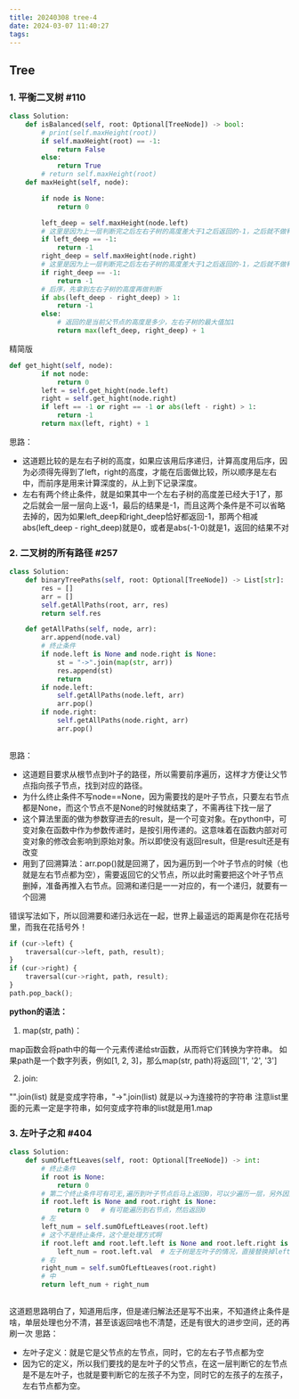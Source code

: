 ```yaml
---
title: 20240308 tree-4
date: 2024-03-07 11:40:27
tags:
---
```


## Tree

### 1. 平衡二叉树 #110


```python
class Solution:
    def isBalanced(self, root: Optional[TreeNode]) -> bool:
        # print(self.maxHeight(root))
        if self.maxHeight(root) == -1:
            return False
        else:
            return True
        # return self.maxHeight(root)
    def maxHeight(self, node):

        if node is None:
            return 0

        left_deep = self.maxHeight(node.left)
        # 这里是因为上一层判断完之后左右子树的高度差大于1之后返回的-1，之后就不做判断了，一层一层往上面返-1
        if left_deep == -1:
            return -1
        right_deep = self.maxHeight(node.right)
        # 这里是因为上一层判断完之后左右子树的高度差大于1之后返回的-1，之后就不做判断了，一层一层往上面返-1
        if right_deep == -1:
            return -1
        # 后序，先拿到左右子树的高度再做判断 
        if abs(left_deep - right_deep) > 1:
            return -1
        else:
            # 返回的是当前父节点的高度是多少，左右子树的最大值加1
            return max(left_deep, right_deep) + 1


```

精简版
```python
def get_hight(self, node):
        if not node:
            return 0
        left = self.get_hight(node.left)
        right = self.get_hight(node.right)
        if left == -1 or right == -1 or abs(left - right) > 1:
            return -1
        return max(left, right) + 1
```

思路：
- 这道题比较的是左右子树的高度，如果应该用后序递归，计算高度用后序，因为必须得先得到了left，right的高度，才能在后面做比较，所以顺序是左右中，而前序是用来计算深度的，从上到下记录深度。
- 左右有两个终止条件，就是如果其中一个左右子树的高度差已经大于1了，那之后就会一层一层向上返-1，最后的结果是-1，而且这两个条件是不可以省略去掉的，因为如果left_deep和right_deep恰好都返回-1，那两个相减abs(left_deep - right_deep)就是0，或者是abs(-1-0)就是1，返回的结果不对


### 2. 二叉树的所有路径 #257

```python
class Solution:
    def binaryTreePaths(self, root: Optional[TreeNode]) -> List[str]:
        res = []
        arr = []
        self.getAllPaths(root, arr, res)
        return self.res

    def getAllPaths(self, node, arr):
        arr.append(node.val)
        # 终止条件
        if node.left is None and node.right is None:
            st = "->".join(map(str, arr))
            res.append(st)
            return
        if node.left:
            self.getAllPaths(node.left, arr)
            arr.pop()
        if node.right:
            self.getAllPaths(node.right, arr)
            arr.pop()
        
```

思路：
- 这道题目要求从根节点到叶子的路径，所以需要前序遍历，这样才方便让父节点指向孩子节点，找到对应的路径。
- 为什么终止条件不写node==None，因为需要找的是叶子节点，只要左右节点都是None，而这个节点不是None的时候就结束了，不需再往下找一层了
- 这个算法里面的做为参数穿进去的result，是一个可变对象。在python中，可变对象在函数中作为参数传递时，是按引用传递的。这意味着在函数内部对可变对象的修改会影响到原始对象。所以即使没有返回result，但是result还是有改变
- 用到了回溯算法：arr.pop()就是回溯了，因为遍历到一个叶子节点的时候（也就是左右节点都为空），需要返回它的父节点，所以此时需要把这个叶子节点删掉，准备再推入右节点。回溯和递归是一一对应的，有一个递归，就要有一个回溯

错误写法如下，所以回溯要和递归永远在一起，世界上最遥远的距离是你在花括号里，而我在花括号外！
```python
if (cur->left) {
    traversal(cur->left, path, result);
}
if (cur->right) {
    traversal(cur->right, path, result);
}
path.pop_back();
```


**python的语法：**
1. map(str, path)：

map函数会将path中的每一个元素传递给str函数，从而将它们转换为字符串。
如果path是一个数字列表，例如[1, 2, 3]，那么map(str, path)将返回['1', '2', '3']

2. join:

"".join(list) 就是变成字符串，"->".join(list) 就是以->为连接符的字符串
注意list里面的元素一定是字符串，如何变成字符串的list就是用1.map


### 3. 左叶子之和 #404

```python
class Solution:
    def sumOfLeftLeaves(self, root: Optional[TreeNode]) -> int:
        # 终止条件
        if root is None:
            return 0
        # 第二个终止条件可有可无,遍历到叶子节点后马上返回0，可以少遍历一层，另外因为无法判断是左还是右节点，所以不用返回数值
        if root.left is None and root.right is None:
            return 0   # 有可能遍历到右节点，然后返回0
        # 左
        left_num = self.sumOfLeftLeaves(root.left)
        # 这个不是终止条件，这个是处理方式啊
        if root.left and root.left.left is None and root.left.right is None:
            left_num = root.left.val  # 左子树是左叶子的情况，直接替换掉left_num
        # 右
        right_num = self.sumOfLeftLeaves(root.right)
        # 中
        return left_num + right_num
        
```
这道题思路明白了，知道用后序，但是递归解法还是写不出来，不知道终止条件是啥，单层处理也分不清，甚至该返回啥也不清楚，还是有很大的进步空间，还的再刷一次
思路：
- 左叶子定义：就是它是父节点的左节点，同时，它的左右子节点都为空
- 因为它的定义，所以我们要找的是左叶子的父节点，在这一层判断它的左节点是不是左叶子，也就是要判断它的左孩子不为空，同时它的左孩子的左孩子，左右节点都为空。
